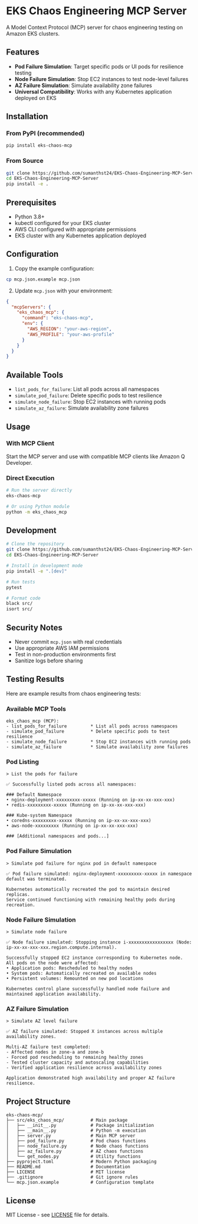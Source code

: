 # EKS Chaos Engineering MCP Server

A Model Context Protocol (MCP) server for chaos engineering testing on Amazon EKS clusters.

## Features

- **Pod Failure Simulation**: Target specific pods or UI pods for resilience testing
- **Node Failure Simulation**: Stop EC2 instances to test node-level failures
- **AZ Failure Simulation**: Simulate availability zone failures
- **Universal Compatibility**: Works with any Kubernetes application deployed on EKS

## Installation

### From PyPI (recommended)

```bash
pip install eks-chaos-mcp
```

### From Source

```bash
git clone https://github.com/sumanthst24/EKS-Chaos-Engineering-MCP-Server.git
cd EKS-Chaos-Engineering-MCP-Server
pip install -e .
```

## Prerequisites

- Python 3.8+
- kubectl configured for your EKS cluster
- AWS CLI configured with appropriate permissions
- EKS cluster with any Kubernetes application deployed

## Configuration

1. Copy the example configuration:
```bash
cp mcp.json.example mcp.json
```

2. Update `mcp.json` with your environment:

```json
{
  "mcpServers": {
    "eks_chaos_mcp": {
      "command": "eks-chaos-mcp",
      "env": {
        "AWS_REGION": "your-aws-region",
        "AWS_PROFILE": "your-aws-profile"
      }
    }
  }
}
```

## Available Tools

- `list_pods_for_failure`: List all pods across all namespaces
- `simulate_pod_failure`: Delete specific pods to test resilience
- `simulate_node_failure`: Stop EC2 instances with running pods
- `simulate_az_failure`: Simulate availability zone failures

## Usage

### With MCP Client

Start the MCP server and use with compatible MCP clients like Amazon Q Developer.

### Direct Execution

```bash
# Run the server directly
eks-chaos-mcp

# Or using Python module
python -m eks_chaos_mcp
```

## Development

```bash
# Clone the repository
git clone https://github.com/sumanthst24/EKS-Chaos-Engineering-MCP-Server.git
cd EKS-Chaos-Engineering-MCP-Server

# Install in development mode
pip install -e ".[dev]"

# Run tests
pytest

# Format code
black src/
isort src/
```

## Security Notes

- Never commit `mcp.json` with real credentials
- Use appropriate AWS IAM permissions
- Test in non-production environments first
- Sanitize logs before sharing

## Testing Results

Here are example results from chaos engineering tests:

### Available MCP Tools
```
eks_chaos_mcp (MCP):
- list_pods_for_failure         * List all pods across namespaces
- simulate_pod_failure          * Delete specific pods to test resilience  
- simulate_node_failure         * Stop EC2 instances with running pods
- simulate_az_failure           * Simulate availability zone failures
```

### Pod Listing
```
> List the pods for failure

✅ Successfully listed pods across all namespaces:

### Default Namespace
• nginx-deployment-xxxxxxxxx-xxxxx (Running on ip-xx-xx-xxx-xxx)
• redis-xxxxxxxxx-xxxxx (Running on ip-xx-xx-xxx-xxx)

### Kube-system Namespace  
• coredns-xxxxxxxxx-xxxxx (Running on ip-xx-xx-xxx-xxx)
• aws-node-xxxxxxxxx (Running on ip-xx-xx-xxx-xxx)

### [Additional namespaces and pods...]
```

### Pod Failure Simulation
```
> Simulate pod failure for nginx pod in default namespace

✅ Pod failure simulated: nginx-deployment-xxxxxxxxx-xxxxx in namespace default was terminated.

Kubernetes automatically recreated the pod to maintain desired replicas.
Service continued functioning with remaining healthy pods during recreation.
```

### Node Failure Simulation
```
> Simulate node failure

✅ Node failure simulated: Stopping instance i-xxxxxxxxxxxxxxxxx (Node: ip-xx-xx-xxx-xxx.region.compute.internal).

Successfully stopped EC2 instance corresponding to Kubernetes node. All pods on the node were affected:
• Application pods: Rescheduled to healthy nodes
• System pods: Automatically recreated on available nodes  
• Persistent volumes: Remounted on new pod locations

Kubernetes control plane successfully handled node failure and maintained application availability.
```

### AZ Failure Simulation
```
> Simulate AZ level failure

✅ AZ failure simulated: Stopped X instances across multiple availability zones.

Multi-AZ failure test completed:
- Affected nodes in zone-a and zone-b
- Forced pod rescheduling to remaining healthy zones
- Tested cluster capacity and autoscaling capabilities
- Verified application resilience across availability zones

Application demonstrated high availability and proper AZ failure resilience.
```

## Project Structure

```
eks-chaos-mcp/
├── src/eks_chaos_mcp/          # Main package
│   ├── __init__.py             # Package initialization
│   ├── __main__.py             # Python -m execution
│   ├── server.py               # Main MCP server
│   ├── pod_failure.py          # Pod chaos functions
│   ├── node_failure.py         # Node chaos functions
│   ├── az_failure.py           # AZ chaos functions
│   └── get_nodes.py            # Utility functions
├── pyproject.toml              # Modern Python packaging
├── README.md                   # Documentation
├── LICENSE                     # MIT license
├── .gitignore                  # Git ignore rules
└── mcp.json.example            # Configuration template
```

## License

MIT License - see [LICENSE](LICENSE) file for details.